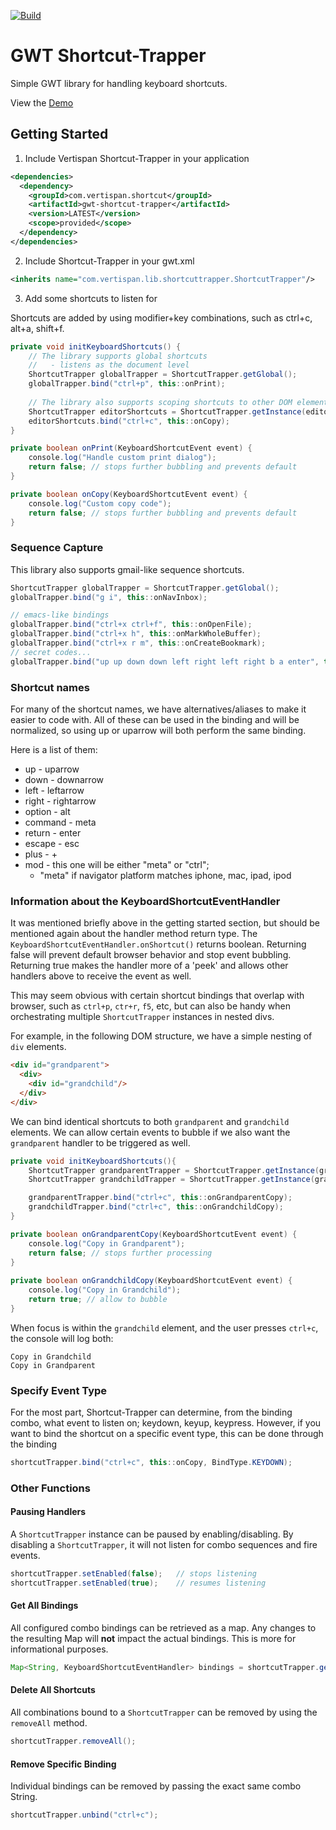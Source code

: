 [![Build](https://github.com/Vertispan/gwt-shortcut-trapper/actions/workflows/maven.yml/badge.svg)](https://github.com/Vertispan/gwt-shortcut-trapper/actions/workflows/maven.yml)

# GWT Shortcut-Trapper

Simple GWT library for handling keyboard shortcuts.

View the [Demo](https://vertispan.github.io/gwt-shortcut-trapper/)

## Getting Started

1. Include Vertispan Shortcut-Trapper in your application

```xml
<dependencies>
  <dependency>
    <groupId>com.vertispan.shortcut</groupId>
    <artifactId>gwt-shortcut-trapper</artifactId>
    <version>LATEST</version>
    <scope>provided</scope>
  </dependency>
</dependencies>
```

2. Include Shortcut-Trapper in your gwt.xml

```xml
<inherits name="com.vertispan.lib.shortcuttrapper.ShortcutTrapper"/>
```

3. Add some shortcuts to listen for

Shortcuts are added by using modifier+key combinations, such as ctrl+c, alt+a, shift+f.
```java
private void initKeyboardShortcuts() {
    // The library supports global shortcuts 
    //   - listens as the document level
    ShortcutTrapper globalTrapper = ShortcutTrapper.getGlobal();
    globalTrapper.bind("ctrl+p", this::onPrint);
    
    // The library also supports scoping shortcuts to other DOM elements
    ShortcutTrapper editorShortcuts = ShortcutTrapper.getInstance(editorElement);
    editorShortcuts.bind("ctrl+c", this::onCopy);
}

private boolean onPrint(KeyboardShortcutEvent event) {
    console.log("Handle custom print dialog");
    return false; // stops further bubbling and prevents default
}

private boolean onCopy(KeyboardShortcutEvent event) {
    console.log("Custom copy code");
    return false; // stops further bubbling and prevents default
}
```


### Sequence Capture
This library also supports gmail-like sequence shortcuts.
```java
ShortcutTrapper globalTrapper = ShortcutTrapper.getGlobal();
globalTrapper.bind("g i", this::onNavInbox);

// emacs-like bindings
globalTrapper.bind("ctrl+x ctrl+f", this::onOpenFile);
globalTrapper.bind("ctrl+x h", this::onMarkWholeBuffer);
globalTrapper.bind("ctrl+x r m", this::onCreateBookmark);
// secret codes... 
globalTrapper.bind("up up down down left right left right b a enter", this::onKonami);
```



### Shortcut names
For many of the shortcut names, we have alternatives/aliases to
make it easier to code with.  All of these can be used in the binding
and will be normalized, so using up or uparrow will both perform the 
same binding.

Here is a list of them:
* up - uparrow
* down - downarrow
* left - leftarrow
* right - rightarrow
* option - alt
* command - meta
* return - enter
* escape - esc
* plus - +
* mod - this one will be either "meta" or "ctrl"; 
  * "meta" if navigator platform matches iphone, mac, ipad, ipod


### Information about the KeyboardShortcutEventHandler

It was mentioned briefly above in the getting started section, but should be
mentioned again about the handler method return type.  The 
`KeyboardShortcutEventHandler.onShortcut()` returns boolean.  Returning false will 
prevent default browser behavior and stop event bubbling.  Returning true makes the 
handler more of a 'peek' and allows other handlers above to receive the event as well.

This may seem obvious with certain shortcut bindings that overlap with browser, such as
`ctrl+p`, `ctr+r`, `f5`, etc, but can also be handy when orchestrating multiple 
`ShortcutTrapper` instances in nested divs.

For example, in the following DOM structure, we have a simple nesting of `div` elements.
```html
<div id="grandparent">
  <div>
    <div id="grandchild"/>
  </div>
</div>
```
 We can bind identical shortcuts to both `grandparent` and `grandchild` elements. We
 can allow certain events to bubble if we also want the `grandparent` handler to be triggered as well.
 
```java
private void initKeyboardShortcuts(){
    ShortcutTrapper grandparentTrapper = ShortcutTrapper.getInstance(grandparentEl);
    ShortcutTrapper grandchildTrapper = ShortcutTrapper.getInstance(grandchildEl);

    grandparentTrapper.bind("ctrl+c", this::onGrandparentCopy);
    grandchildTrapper.bind("ctrl+c", this::onGrandchildCopy);
}

private boolean onGrandparentCopy(KeyboardShortcutEvent event) {
    console.log("Copy in Grandparent");
    return false; // stops further processing
}
    
private boolean onGrandchildCopy(KeyboardShortcutEvent event) {
    console.log("Copy in Grandchild");
    return true; // allow to bubble
}
```
             
When focus is within the `grandchild` element, and the user presses `ctrl+c`, 
the console will log both:
```text
Copy in Grandchild
Copy in Grandparent
```


### Specify Event Type
For the most part, Shortcut-Trapper can determine, from the binding combo, what event 
to listen on; keydown, keyup, keypress.   However, if you want to bind the shortcut on
a specific event type, this can be done through the binding
```java
shortcutTrapper.bind("ctrl+c", this::onCopy, BindType.KEYDOWN);
```


### Other Functions

#### Pausing Handlers
A `ShortcutTrapper` instance can be paused by enabling/disabling.   By disabling
a `ShortcutTrapper`, it will not listen for combo sequences and fire events.

```java
shortcutTrapper.setEnabled(false);   // stops listening
shortcutTrapper.setEnabled(true);    // resumes listening
```

#### Get All Bindings
All configured combo bindings can be retrieved as a map.  Any changes to the resulting
Map will **not** impact the actual bindings.  This is more for informational purposes.
```java
Map<String, KeyboardShortcutEventHandler> bindings = shortcutTrapper.getBindings();
```

#### Delete All Shortcuts
All combinations bound to a `ShortcutTrapper` can be removed by using the 
`removeAll` method.
```java
shortcutTrapper.removeAll();
```


#### Remove Specific Binding
Individual bindings can be removed by passing the exact same combo String.
```java
shortcutTrapper.unbind("ctrl+c");
```